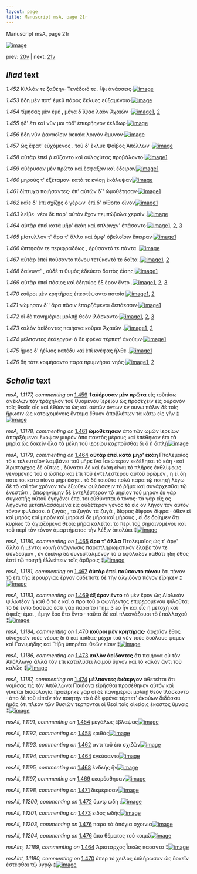 ```yaml
---
layout: page
title: Manuscript msA, page 21r
---
```


Manuscript msA, page 21r

[![image](http://www.homermultitext.org/iipsrv?OBJ=IIP,1.0&FIF=/project/homer/pyramidal/deepzoom/hmt/vaimg/2017a/VA021RN_0022.tif&WID=100&CVT=JPEG)](http://www.homermultitext.org/ict2/?urn=urn:cite2:hmt:vaimg.2017a:VA021RN_0022)

prev:  [20v](../20v/) | next:  [21v](../21v/)

## *Iliad* text

*1.452* <a id="1.452"/> Κίλλάν τε ζαθέην· 						 Τενέδοιό τε . ἶ̈φι 					ἀνάσσεις·[![image](http://www.homermultitext.org/iipsrv?OBJ=IIP,1.0&FIF=/project/homer/pyramidal/deepzoom/hmt/vaimg/2017a/VA021RN_0022.tif&RGN=0.184,0.2074,0.358,0.0361&WID=1000&CVT=JPEG)](http://www.homermultitext.org/ict2/?urn=urn:cite2:hmt:vaimg.2017a:VA021RN_0022@0.184,0.2074,0.358,0.0361)

*1.453* <a id="1.453"/> ἤδη μέν ποτ' ἐμεῦ πάρος ἔκλυες εὐξαμένοιο·[![image](http://www.homermultitext.org/iipsrv?OBJ=IIP,1.0&FIF=/project/homer/pyramidal/deepzoom/hmt/vaimg/2017a/VA021RN_0022.tif&RGN=0.181,0.2239,0.353,0.0391&WID=1000&CVT=JPEG)](http://www.homermultitext.org/ict2/?urn=urn:cite2:hmt:vaimg.2017a:VA021RN_0022@0.181,0.2239,0.353,0.0391)

*1.454* <a id="1.454"/> τίμησας μὲν ἐμέ , μέγα δ ἴ̈ψαο λαὸν Ἀχαιῶν ·[![image](http://www.homermultitext.org/iipsrv?OBJ=IIP,1.0&FIF=/project/homer/pyramidal/deepzoom/hmt/vaimg/2017a/VA021RN_0022.tif&RGN=0.18,0.2449,0.351,0.0353&WID=1000&CVT=JPEG)](http://www.homermultitext.org/ict2/?urn=urn:cite2:hmt:vaimg.2017a:VA021RN_0022@0.18,0.2449,0.351,0.0353)[1](#msAim_1.1188), [2](#msAil_1.1191)

*1.455* <a id="1.455"/> ἠδ' ἔτι καὶ νῦν μοι τόδ' ἐπικρήηνον ἐέλδωρ·[![image](http://www.homermultitext.org/iipsrv?OBJ=IIP,1.0&FIF=/project/homer/pyramidal/deepzoom/hmt/vaimg/2017a/VA021RN_0022.tif&RGN=0.182,0.2622,0.351,0.0353&WID=1000&CVT=JPEG)](http://www.homermultitext.org/ict2/?urn=urn:cite2:hmt:vaimg.2017a:VA021RN_0022@0.182,0.2622,0.351,0.0353)

*1.456* <a id="1.456"/> ἤδη νῦν Δαναοῖσιν 					ἀεικέα λοιγὸν ἄμυνον·[![image](http://www.homermultitext.org/iipsrv?OBJ=IIP,1.0&FIF=/project/homer/pyramidal/deepzoom/hmt/vaimg/2017a/VA021RN_0022.tif&RGN=0.182,0.281,0.334,0.0353&WID=1000&CVT=JPEG)](http://www.homermultitext.org/ict2/?urn=urn:cite2:hmt:vaimg.2017a:VA021RN_0022@0.182,0.281,0.334,0.0353)

*1.457* <a id="1.457"/> ὡς ἔφατ' εὐχόμενος . τοῦ δ' ἔκλυε Φοῖβος Ἀπόλλων ·[![image](http://www.homermultitext.org/iipsrv?OBJ=IIP,1.0&FIF=/project/homer/pyramidal/deepzoom/hmt/vaimg/2017a/VA021RN_0022.tif&RGN=0.177,0.3005,0.389,0.0353&WID=1000&CVT=JPEG)](http://www.homermultitext.org/ict2/?urn=urn:cite2:hmt:vaimg.2017a:VA021RN_0022@0.177,0.3005,0.389,0.0353)

*1.458* <a id="1.458"/> αὐτὰρ ἐπεί ῥ εὔξαντο καὶ οὐλοχύτας προβάλοντο·[![image](http://www.homermultitext.org/iipsrv?OBJ=IIP,1.0&FIF=/project/homer/pyramidal/deepzoom/hmt/vaimg/2017a/VA021RN_0022.tif&RGN=0.176,0.3223,0.379,0.0316&WID=1000&CVT=JPEG)](http://www.homermultitext.org/ict2/?urn=urn:cite2:hmt:vaimg.2017a:VA021RN_0022@0.176,0.3223,0.379,0.0316)[1](#msAil_1.1192)

*1.459* <a id="1.459"/> αὐέρυσαν μὲν πρῶτα καὶ ἔσφαξαν καὶ ἔδειραν[![image](http://www.homermultitext.org/iipsrv?OBJ=IIP,1.0&FIF=/project/homer/pyramidal/deepzoom/hmt/vaimg/2017a/VA021RN_0022.tif&RGN=0.175,0.3411,0.379,0.0353&WID=1000&CVT=JPEG)](http://www.homermultitext.org/ict2/?urn=urn:cite2:hmt:vaimg.2017a:VA021RN_0022@0.175,0.3411,0.379,0.0353)[1](#msA_1.1177)

*1.460* <a id="1.460"/> μηρούς τ' ἐξέταμον· κατά τε κνίσῃ ἐκάλυψαν[![image](http://www.homermultitext.org/iipsrv?OBJ=IIP,1.0&FIF=/project/homer/pyramidal/deepzoom/hmt/vaimg/2017a/VA021RN_0022.tif&RGN=0.178,0.3606,0.344,0.0331&WID=1000&CVT=JPEG)](http://www.homermultitext.org/ict2/?urn=urn:cite2:hmt:vaimg.2017a:VA021RN_0022@0.178,0.3606,0.344,0.0331)

*1.461* <a id="1.461"/> δίπτυχα ποιήσαντες· ἐπ' αὐτῶν δ`' ὠμοθέτησαν·[![image](http://www.homermultitext.org/iipsrv?OBJ=IIP,1.0&FIF=/project/homer/pyramidal/deepzoom/hmt/vaimg/2017a/VA021RN_0022.tif&RGN=0.17,0.3779,0.353,0.0316&WID=1000&CVT=JPEG)](http://www.homermultitext.org/ict2/?urn=urn:cite2:hmt:vaimg.2017a:VA021RN_0022@0.17,0.3779,0.353,0.0316)[1](#msA_1.1178)

*1.462* <a id="1.462"/> καῖε δ' ἐπὶ σχίζῃς ὁ γέρων· ἐπὶ δ' αἴθοπα οἶνον[![image](http://www.homermultitext.org/iipsrv?OBJ=IIP,1.0&FIF=/project/homer/pyramidal/deepzoom/hmt/vaimg/2017a/VA021RN_0022.tif&RGN=0.176,0.3989,0.367,0.0316&WID=1000&CVT=JPEG)](http://www.homermultitext.org/ict2/?urn=urn:cite2:hmt:vaimg.2017a:VA021RN_0022@0.176,0.3989,0.367,0.0316)[1](#msAil_1.1193)

*1.463* <a id="1.463"/> λεῖβε· νέοι δὲ παρ' αὐτὸν ἔχον πεμπώβολα χερσίν .[![image](http://www.homermultitext.org/iipsrv?OBJ=IIP,1.0&FIF=/project/homer/pyramidal/deepzoom/hmt/vaimg/2017a/VA021RN_0022.tif&RGN=0.17,0.4162,0.383,0.0346&WID=1000&CVT=JPEG)](http://www.homermultitext.org/ict2/?urn=urn:cite2:hmt:vaimg.2017a:VA021RN_0022@0.17,0.4162,0.383,0.0346)

*1.464* <a id="1.464"/> αὐτὰρ ἐπεὶ κατὰ μῆρ' ἐκάη καὶ σπλάγχν' ἐπάσαντο·[![image](http://www.homermultitext.org/iipsrv?OBJ=IIP,1.0&FIF=/project/homer/pyramidal/deepzoom/hmt/vaimg/2017a/VA021RN_0022.tif&RGN=0.174,0.4343,0.378,0.0346&WID=1000&CVT=JPEG)](http://www.homermultitext.org/ict2/?urn=urn:cite2:hmt:vaimg.2017a:VA021RN_0022@0.174,0.4343,0.378,0.0346)[1](#msA_1.1179), [2](#msAil_1.1194), [3](#msAim_1.1189)

*1.465* <a id="1.465"/> μίστυλλον τ' ἄρα τ' ἄλλα καὶ ἀμφ' ὀβελοῖσιν ἔπειραν·[![image](http://www.homermultitext.org/iipsrv?OBJ=IIP,1.0&FIF=/project/homer/pyramidal/deepzoom/hmt/vaimg/2017a/VA021RN_0022.tif&RGN=0.176,0.4553,0.378,0.0346&WID=1000&CVT=JPEG)](http://www.homermultitext.org/ict2/?urn=urn:cite2:hmt:vaimg.2017a:VA021RN_0022@0.176,0.4553,0.378,0.0346)[1](#msA_1.1180)

*1.466* <a id="1.466"/> ὤπτησάν τε περιφραδέως , ἐρύσαντό τε πάντα .[![image](http://www.homermultitext.org/iipsrv?OBJ=IIP,1.0&FIF=/project/homer/pyramidal/deepzoom/hmt/vaimg/2017a/VA021RN_0022.tif&RGN=0.172,0.4741,0.372,0.0316&WID=1000&CVT=JPEG)](http://www.homermultitext.org/ict2/?urn=urn:cite2:hmt:vaimg.2017a:VA021RN_0022@0.172,0.4741,0.372,0.0316)

*1.467* <a id="1.467"/> αὐτὰρ ἐπεὶ παύσαντο πόνου τετύκοντό τε δαῖτα .[![image](http://www.homermultitext.org/iipsrv?OBJ=IIP,1.0&FIF=/project/homer/pyramidal/deepzoom/hmt/vaimg/2017a/VA021RN_0022.tif&RGN=0.173,0.4929,0.372,0.0316&WID=1000&CVT=JPEG)](http://www.homermultitext.org/ict2/?urn=urn:cite2:hmt:vaimg.2017a:VA021RN_0022@0.173,0.4929,0.372,0.0316)[1](#msA_1.1181), [2](#msA_1.1182)

*1.468* <a id="1.468"/> δαίνυντ' , οὐδέ τι θυμὸς ἐδεύετο δαιτὸς ἐΐσης·[![image](http://www.homermultitext.org/iipsrv?OBJ=IIP,1.0&FIF=/project/homer/pyramidal/deepzoom/hmt/vaimg/2017a/VA021RN_0022.tif&RGN=0.173,0.5131,0.372,0.0316&WID=1000&CVT=JPEG)](http://www.homermultitext.org/ict2/?urn=urn:cite2:hmt:vaimg.2017a:VA021RN_0022@0.173,0.5131,0.372,0.0316)[1](#msAil_1.1195)

*1.469* <a id="1.469"/> αὐτὰρ ἐπεὶ πόσιος καὶ ἐδητύος ἐξ ἔρον ἕντο .[![image](http://www.homermultitext.org/iipsrv?OBJ=IIP,1.0&FIF=/project/homer/pyramidal/deepzoom/hmt/vaimg/2017a/VA021RN_0022.tif&RGN=0.172,0.5304,0.347,0.0338&WID=1000&CVT=JPEG)](http://www.homermultitext.org/ict2/?urn=urn:cite2:hmt:vaimg.2017a:VA021RN_0022@0.172,0.5304,0.347,0.0338)[1](#msAil_1.1196), [2](#msA_1.1183), [3](#msAil_1.1197)

*1.470* <a id="1.470"/> κοῦροι μὲν κρητῆρας ἐπεστέψαντο ποτοῖο·[![image](http://www.homermultitext.org/iipsrv?OBJ=IIP,1.0&FIF=/project/homer/pyramidal/deepzoom/hmt/vaimg/2017a/VA021RN_0022.tif&RGN=0.172,0.55,0.361,0.0308&WID=1000&CVT=JPEG)](http://www.homermultitext.org/ict2/?urn=urn:cite2:hmt:vaimg.2017a:VA021RN_0022@0.172,0.55,0.361,0.0308)[1](#msAint_1.1190), [2](#msA_1.1184)

*1.471* <a id="1.471"/> νώμησαν δ`' ἄρα πᾶσιν ἐπαρξάμενοι δεπάεσσιν·[![image](http://www.homermultitext.org/iipsrv?OBJ=IIP,1.0&FIF=/project/homer/pyramidal/deepzoom/hmt/vaimg/2017a/VA021RN_0022.tif&RGN=0.172,0.5695,0.38,0.0308&WID=1000&CVT=JPEG)](http://www.homermultitext.org/ict2/?urn=urn:cite2:hmt:vaimg.2017a:VA021RN_0022@0.172,0.5695,0.38,0.0308)[1](#msAil_1.1198)

*1.472* <a id="1.472"/> οἱ δὲ πανημέριοι μολπῇ θεὸν ἱ̈λάσκοντο·[![image](http://www.homermultitext.org/iipsrv?OBJ=IIP,1.0&FIF=/project/homer/pyramidal/deepzoom/hmt/vaimg/2017a/VA021RN_0022.tif&RGN=0.17,0.589,0.343,0.0308&WID=1000&CVT=JPEG)](http://www.homermultitext.org/ict2/?urn=urn:cite2:hmt:vaimg.2017a:VA021RN_0022@0.17,0.589,0.343,0.0308)[1](#msA_1.1185), [2](#msAil_1.1200), [3](#msAil_1.1199)

*1.473* <a id="1.473"/> καλὸν ἀείδοντες παιήονα κοῦροι Ἀχαιῶν .[![image](http://www.homermultitext.org/iipsrv?OBJ=IIP,1.0&FIF=/project/homer/pyramidal/deepzoom/hmt/vaimg/2017a/VA021RN_0022.tif&RGN=0.172,0.6063,0.332,0.0308&WID=1000&CVT=JPEG)](http://www.homermultitext.org/ict2/?urn=urn:cite2:hmt:vaimg.2017a:VA021RN_0022@0.172,0.6063,0.332,0.0308)[1](#msA_1.1186), [2](#msAil_1.1201)

*1.474* <a id="1.474"/> μέλποντες ἑκάεργον· ὁ δὲ φρένα τέρπετ' ἀκούων·[![image](http://www.homermultitext.org/iipsrv?OBJ=IIP,1.0&FIF=/project/homer/pyramidal/deepzoom/hmt/vaimg/2017a/VA021RN_0022.tif&RGN=0.172,0.6258,0.384,0.0308&WID=1000&CVT=JPEG)](http://www.homermultitext.org/ict2/?urn=urn:cite2:hmt:vaimg.2017a:VA021RN_0022@0.172,0.6258,0.384,0.0308)[1](#msA_1.1187)

*1.475* <a id="1.475"/> ἦμος δ' ἠέλιος κατέδυ καὶ ἐπὶ κνέφας ἦλθε .[![image](http://www.homermultitext.org/iipsrv?OBJ=IIP,1.0&FIF=/project/homer/pyramidal/deepzoom/hmt/vaimg/2017a/VA021RN_0022.tif&RGN=0.173,0.6454,0.359,0.0308&WID=1000&CVT=JPEG)](http://www.homermultitext.org/ict2/?urn=urn:cite2:hmt:vaimg.2017a:VA021RN_0022@0.173,0.6454,0.359,0.0308)[1](#msAil_1.1202)

*1.476* <a id="1.476"/> δὴ τότε κοιμήσαντο παρα πρυμνήσια νηός·[![image](http://www.homermultitext.org/iipsrv?OBJ=IIP,1.0&FIF=/project/homer/pyramidal/deepzoom/hmt/vaimg/2017a/VA021RN_0022.tif&RGN=0.169,0.6634,0.359,0.0308&WID=1000&CVT=JPEG)](http://www.homermultitext.org/ict2/?urn=urn:cite2:hmt:vaimg.2017a:VA021RN_0022@0.169,0.6634,0.359,0.0308)[1](#msAil_1.1203), [2](#msAil_1.1204)

## *Scholia* text

*msA, 1.1177, commenting on* [1.459](#1.459)  <a id="msA_1.1177"/> **‡αὐέρυσαν μὲν πρῶτα** εἰς τοῦπίσω ἀνέκλων τὸν τράχηλον τοῦ θυομένου ϊερείου ὡς προσέχειν εἰς οὐρανὸν τοῖς θεοῖς οἷς καὶ ἐθύοντο ὡς καὶ αὐτῶν όντων ἐν ουνω πάλιν δὲ τοῖς ἥρωσιν ὡς κατοιχομένοις ἔντομα ἔθυον ἀποβλέπων τὰ κάτω εἰς γῆν ⁑[![image](http://www.homermultitext.org/iipsrv?OBJ=IIP,1.0&FIF=/project/homer/pyramidal/deepzoom/hmt/vaimg/2017a/VA021RN_0022.tif&RGN=0.18901990,0.09903181,0.58253500,0.04011065&WID=1000&CVT=JPEG)](http://www.homermultitext.org/ict2/?urn=urn:cite2:hmt:vaimg.2017a:VA021RN_0022@0.18901990,0.09903181,0.58253500,0.04011065)

*msA, 1.1178, commenting on* [1.461](#1.461)  <a id="msA_1.1178"/> **ὠμοθέτησαν** ἀπο τῶν ωμῶν ἱερείων ἀπαρξάμενοι ἔκοψαν μικρὸν ἀπο παντὸς μέρους καὶ ἐπέθηκαν ἐπι τὰ μηρία ὡς δοκεῖν ὅλα τὰ μέλη τοῦ ιερείου καρποῦσθαι δι ὃ ἡ διπλῇ[![image](http://www.homermultitext.org/iipsrv?OBJ=IIP,1.0&FIF=/project/homer/pyramidal/deepzoom/hmt/vaimg/2017a/VA021RN_0022.tif&RGN=0.19565217,0.12780083,0.57369197,0.03181189&WID=1000&CVT=JPEG)](http://www.homermultitext.org/ict2/?urn=urn:cite2:hmt:vaimg.2017a:VA021RN_0022@0.19565217,0.12780083,0.57369197,0.03181189)

*msA, 1.1179, commenting on* [1.464](#1.464)  <a id="msA_1.1179"/> **αὐτὰρ ἐπεὶ κατὰ μηρ' ἐκάη** Πτολεμαῖος τὸ ε τελευταῖον λαμβάνει τοῦ μῆρε ἵνα Ϊακώτερον εκδέξηται τὸ κάη · καὶ Ἀρισταρχος δὲ οὕτως , δύναται δὲ καὶ ἐκάη εἶναι τὸ πλῆρες ἐκθλίψεως γενομενης τοῦ α ὥσπερ καὶ ἐπι τοῦ ἐντελεστέρου αὐτοῦ ὁρῶμεν , η εἰ δη ποτέ τοι κατα πίονα μηρι ἐκηα . τὸ δὲ τοιοῦτο πολὺ παρα τῷ ποιητῇ λέγω δὲ τὸ καὶ τὸν χρόνον τὸν ἔξωθεν φυλάσσειν τὸ ῥῆμα καὶ συνάρχεσθαι τῷ ἐνεστῶτι , ἀπεφηνάμην δὲ ἐντελέστερον τὸ μηρίον τοῦ μηρον ἐκ γὰρ συγκοπῆς αὐτοῦ ἐγεγόνει ἐπεί τοι εὐθύνεται ὁ τόνος· τὰ γὰρ εἰς ος λήγοντα μεταπλασσόμενα εἰς οὐδέτερον γενος τὸ εἰς ον λῆγον τὸν αὐτὸν τόνον φυλάσσει ὁ ζυγός , τὸ ζυγόν τὰ ζυγά , δίφρος δίφρον δίφρα · ὅθεν εἰ καὶ μηρός καὶ μηρὸν καὶ μηρά εἰ δε μῆρα καὶ μήρους , εἰ δε δοίημεν ὅτι κυρίως τὰ ἁγιαζόμενα θεοῖς μῆρα καλεῖται τὸ περι τοῦ σημαινομένου καὶ τοῦ περὶ τὸν τόνον ἁμαρτήματος τὴν λέξιν ἀπολύει ⁑[![image](http://www.homermultitext.org/iipsrv?OBJ=IIP,1.0&FIF=/project/homer/pyramidal/deepzoom/hmt/vaimg/2017a/VA021RN_0022.tif&RGN=0.56190125,0.44785615,0.21960206,0.22655602&WID=1000&CVT=JPEG)](http://www.homermultitext.org/ict2/?urn=urn:cite2:hmt:vaimg.2017a:VA021RN_0022@0.56190125,0.44785615,0.21960206,0.22655602)

*msA, 1.1180, commenting on* [1.465](#1.465)  <a id="msA_1.1180"/> **ἄρα τ' άλλα** Πτολεμαῖος ὡς τ' άργ' ἄλλα ἡ μέντοι κοινὴ ἀνάγνωσις παραπληρωματικὸν ἔλαβε τὸν τε σύνδεσμον , ἐν ἐκείνῳ δὲ συνεσταλμένον τὸ α ἐφύλαξεν καθότι ήδη ἔθος ἐστὶ τῷ ποιητῇ ἐλλείπειν τοῖς ἄρθροις ⁑[![image](http://www.homermultitext.org/iipsrv?OBJ=IIP,1.0&FIF=/project/homer/pyramidal/deepzoom/hmt/vaimg/2017a/VA021RN_0022.tif&RGN=0.16064849,0.66168741,0.61717023,0.05836791&WID=1000&CVT=JPEG)](http://www.homermultitext.org/ict2/?urn=urn:cite2:hmt:vaimg.2017a:VA021RN_0022@0.16064849,0.66168741,0.61717023,0.05836791)

*msA, 1.1181, commenting on* [1.467](#1.467)  <a id="msA_1.1181"/> **ἀὐτὰρ ἐπεὶ παύσαντο πόνου** ὅτι πόνον τὸ επι τῆς ἱερουργιας ἔργον οὐδέποτε δὲ τὴν ἀλγιδόνα πόνον εἴρηκεν ⁑[![image](http://www.homermultitext.org/iipsrv?OBJ=IIP,1.0&FIF=/project/homer/pyramidal/deepzoom/hmt/vaimg/2017a/VA021RN_0022.tif&RGN=0.15696389,0.70816044,0.61790715,0.02600277&WID=1000&CVT=JPEG)](http://www.homermultitext.org/ict2/?urn=urn:cite2:hmt:vaimg.2017a:VA021RN_0022@0.15696389,0.70816044,0.61790715,0.02600277)

*msA, 1.1183, commenting on* [1.469](#1.469)  <a id="msA_1.1183"/> **ἐξ έρον ἕντο** τὸ μὲν ἔρον ὡς Αἰολικὸν ψιλωτέον ἠ καθ ὃ τὸ ε καὶ α προ τοῦ ρ φωνήεντος επιφερομένου ψιλοῦται τὸ δὲ ἕντο δασεώς ἔστι γὰρ παρα τὸ ἵ¨ημι β ao ἧν και εἷς ἡ μετοχή καὶ ἀφεῖς· έμαι , έμην ἕσο ἕτο ἕντο · ταῦτα δὲ καὶ πλεονάζουσι τὸ ϊ πολλαχοῦ ⁑[![image](http://www.homermultitext.org/iipsrv?OBJ=IIP,1.0&FIF=/project/homer/pyramidal/deepzoom/hmt/vaimg/2017a/VA021RN_0022.tif&RGN=0.14738394,0.73914246,0.63522476,0.03734440&WID=1000&CVT=JPEG)](http://www.homermultitext.org/ict2/?urn=urn:cite2:hmt:vaimg.2017a:VA021RN_0022@0.14738394,0.73914246,0.63522476,0.03734440)

*msA, 1.1184, commenting on* [1.470](#1.470)  <a id="msA_1.1184"/> **κούροι μὲν κρητήρας·** ἀρχαῖον ἔθος οἰνοχοεῖν τοὺς νέους δι ὃ καὶ παίδας μέχρι τοῦ νῦν τοὺς δούλους φαμεν καὶ Γανυμήδης καὶ Ἥβη ὑπηρέται θεῶν εἰσιν ⁑[![image](http://www.homermultitext.org/iipsrv?OBJ=IIP,1.0&FIF=/project/homer/pyramidal/deepzoom/hmt/vaimg/2017a/VA021RN_0022.tif&RGN=0.16285925,0.76237898,0.60611643,0.02600277&WID=1000&CVT=JPEG)](http://www.homermultitext.org/ict2/?urn=urn:cite2:hmt:vaimg.2017a:VA021RN_0022@0.16285925,0.76237898,0.60611643,0.02600277)

*msA, 1.1186, commenting on* [1.473](#1.473)  <a id="msA_1.1186"/> **καλὸν ἀείδοντες** ὅτι παιήονα οὐ τὸν Ἀπόλλωνα ἀλλὰ τὸν επι καταλύσει λοιμοῦ ὕμνον καὶ τὸ καλὸν ἀντι τοῦ καλῶς ⁑[![image](http://www.homermultitext.org/iipsrv?OBJ=IIP,1.0&FIF=/project/homer/pyramidal/deepzoom/hmt/vaimg/2017a/VA021RN_0022.tif&RGN=0.15106853,0.78838174,0.62343405,0.02323651&WID=1000&CVT=JPEG)](http://www.homermultitext.org/ict2/?urn=urn:cite2:hmt:vaimg.2017a:VA021RN_0022@0.15106853,0.78838174,0.62343405,0.02323651)

*msA, 1.1187, commenting on* [1.474](#1.474)  <a id="msA_1.1187"/> **μέλποντες ἑκάεργον** ἀθετεῖται ὅτι νομίσας τις τὸν Ἀπόλλωνα Παιήονα εἰρῆσθαι προσέθηκεν αὐτόν καὶ γίνεται δισσολογία προείρηκε γὰρ οἱ δὲ πανημέριοι μολπῇ θεὸν ϊλάσκοντο · ἀπο δὲ τοῦ εἰπεῖν τὸν ποιητὴν τὸ ὁ δὲ φρένα τέρπετ' ἀκούων διδάσκει ἡμᾶς ὅτι πλέον τῶν θυσιῶν τέρπονται οἱ θεοὶ τοῖς οἰκείοις ἕκαστος ὕμνοις ⁑[![image](http://www.homermultitext.org/iipsrv?OBJ=IIP,1.0&FIF=/project/homer/pyramidal/deepzoom/hmt/vaimg/2017a/VA021RN_0022.tif&RGN=0.14517318,0.79778700,0.63375092,0.04536653&WID=1000&CVT=JPEG)](http://www.homermultitext.org/ict2/?urn=urn:cite2:hmt:vaimg.2017a:VA021RN_0022@0.14517318,0.79778700,0.63375092,0.04536653)

*msAil, 1.1191, commenting on* [1.454](#1.454)  <a id="msAil_1.1191"/> μεγάλως ἔβλαψας[![image](http://www.homermultitext.org/iipsrv?OBJ=IIP,1.0&FIF=/project/homer/pyramidal/deepzoom/hmt/vaimg/2017a/VA021RN_0022.tif&RGN=0.37140752,0.24785615,0.07406043,0.01355463&WID=1000&CVT=JPEG)](http://www.homermultitext.org/ict2/?urn=urn:cite2:hmt:vaimg.2017a:VA021RN_0022@0.37140752,0.24785615,0.07406043,0.01355463)

*msAil, 1.1192, commenting on* [1.458](#1.458)  <a id="msAil_1.1192"/> κριθὰς[![image](http://www.homermultitext.org/iipsrv?OBJ=IIP,1.0&FIF=/project/homer/pyramidal/deepzoom/hmt/vaimg/2017a/VA021RN_0022.tif&RGN=0.42078113,0.32918396,0.03500368,0.01078838&WID=1000&CVT=JPEG)](http://www.homermultitext.org/ict2/?urn=urn:cite2:hmt:vaimg.2017a:VA021RN_0022@0.42078113,0.32918396,0.03500368,0.01078838)

*msAil, 1.1193, commenting on* [1.462](#1.462)  <a id="msAil_1.1193"/> αντι τοῦ ἐπι σχιζῶν[![image](http://www.homermultitext.org/iipsrv?OBJ=IIP,1.0&FIF=/project/homer/pyramidal/deepzoom/hmt/vaimg/2017a/VA021RN_0022.tif&RGN=0.27266028,0.39917012,0.08069270,0.01189488&WID=1000&CVT=JPEG)](http://www.homermultitext.org/ict2/?urn=urn:cite2:hmt:vaimg.2017a:VA021RN_0022@0.27266028,0.39917012,0.08069270,0.01189488)

*msAil, 1.1194, commenting on* [1.464](#1.464)  <a id="msAil_1.1194"/> ἐγεύσαντο[![image](http://www.homermultitext.org/iipsrv?OBJ=IIP,1.0&FIF=/project/homer/pyramidal/deepzoom/hmt/vaimg/2017a/VA021RN_0022.tif&RGN=0.49410464,0.44315353,0.04605748,0.00995851&WID=1000&CVT=JPEG)](http://www.homermultitext.org/ict2/?urn=urn:cite2:hmt:vaimg.2017a:VA021RN_0022@0.49410464,0.44315353,0.04605748,0.00995851)

*msAil, 1.1195, commenting on* [1.468](#1.468)  <a id="msAil_1.1195"/> ἐνδεὴς ἤν[![image](http://www.homermultitext.org/iipsrv?OBJ=IIP,1.0&FIF=/project/homer/pyramidal/deepzoom/hmt/vaimg/2017a/VA021RN_0022.tif&RGN=0.37030214,0.51424620,0.04716286,0.01189488&WID=1000&CVT=JPEG)](http://www.homermultitext.org/ict2/?urn=urn:cite2:hmt:vaimg.2017a:VA021RN_0022@0.37030214,0.51424620,0.04716286,0.01189488)

*msAil, 1.1197, commenting on* [1.469](#1.469)  <a id="msAil_1.1197"/> εκορέσθησαν[![image](http://www.homermultitext.org/iipsrv?OBJ=IIP,1.0&FIF=/project/homer/pyramidal/deepzoom/hmt/vaimg/2017a/VA021RN_0022.tif&RGN=0.45136330,0.53941909,0.05895357,0.01023513&WID=1000&CVT=JPEG)](http://www.homermultitext.org/ict2/?urn=urn:cite2:hmt:vaimg.2017a:VA021RN_0022@0.45136330,0.53941909,0.05895357,0.01023513)

*msAil, 1.1198, commenting on* [1.471](#1.471)  <a id="msAil_1.1198"/> διεμέρισαν[![image](http://www.homermultitext.org/iipsrv?OBJ=IIP,1.0&FIF=/project/homer/pyramidal/deepzoom/hmt/vaimg/2017a/VA021RN_0022.tif&RGN=0.20965365,0.57067773,0.04789978,0.00995851&WID=1000&CVT=JPEG)](http://www.homermultitext.org/ict2/?urn=urn:cite2:hmt:vaimg.2017a:VA021RN_0022@0.20965365,0.57067773,0.04789978,0.00995851)

*msAil, 1.1200, commenting on* [1.472](#1.472)  <a id="msAil_1.1200"/> ὕμνῳ ωδη :[![image](http://www.homermultitext.org/iipsrv?OBJ=IIP,1.0&FIF=/project/homer/pyramidal/deepzoom/hmt/vaimg/2017a/VA021RN_0022.tif&RGN=0.32350774,0.59114799,0.05637436,0.01078838&WID=1000&CVT=JPEG)](http://www.homermultitext.org/ict2/?urn=urn:cite2:hmt:vaimg.2017a:VA021RN_0022@0.32350774,0.59114799,0.05637436,0.01078838)

*msAil, 1.1201, commenting on* [1.473](#1.473)  <a id="msAil_1.1201"/> ειδος ωδῆς[![image](http://www.homermultitext.org/iipsrv?OBJ=IIP,1.0&FIF=/project/homer/pyramidal/deepzoom/hmt/vaimg/2017a/VA021RN_0022.tif&RGN=0.31392778,0.61134163,0.04789978,0.01078838&WID=1000&CVT=JPEG)](http://www.homermultitext.org/ict2/?urn=urn:cite2:hmt:vaimg.2017a:VA021RN_0022@0.31392778,0.61134163,0.04789978,0.01078838)

*msAil, 1.1203, commenting on* [1.476](#1.476)  <a id="msAil_1.1203"/> παρα τὰ ἀπόγια σχοινια[![image](http://www.homermultitext.org/iipsrv?OBJ=IIP,1.0&FIF=/project/homer/pyramidal/deepzoom/hmt/vaimg/2017a/VA021RN_0022.tif&RGN=0.22439204,0.68243430,0.11238025,0.01300138&WID=1000&CVT=JPEG)](http://www.homermultitext.org/ict2/?urn=urn:cite2:hmt:vaimg.2017a:VA021RN_0022@0.22439204,0.68243430,0.11238025,0.01300138)

*msAil, 1.1204, commenting on* [1.476](#1.476)  <a id="msAil_1.1204"/> ἀπο θέματος τοῦ κοιμῶ[![image](http://www.homermultitext.org/iipsrv?OBJ=IIP,1.0&FIF=/project/homer/pyramidal/deepzoom/hmt/vaimg/2017a/VA021RN_0022.tif&RGN=0.37767133,0.66749654,0.11495947,0.01244813&WID=1000&CVT=JPEG)](http://www.homermultitext.org/ict2/?urn=urn:cite2:hmt:vaimg.2017a:VA021RN_0022@0.37767133,0.66749654,0.11495947,0.01244813)

*msAim, 1.1189, commenting on* [1.464](#1.464)  <a id="msAim_1.1189"/> Ἀρισταρχος Ϊακῶς πασαντο ⁑[![image](http://www.homermultitext.org/iipsrv?OBJ=IIP,1.0&FIF=/project/homer/pyramidal/deepzoom/hmt/vaimg/2017a/VA021RN_0022.tif&RGN=0.54126750,0.43900415,0.03942520,0.03402490&WID=1000&CVT=JPEG)](http://www.homermultitext.org/ict2/?urn=urn:cite2:hmt:vaimg.2017a:VA021RN_0022@0.54126750,0.43900415,0.03942520,0.03402490)

*msAint, 1.1190, commenting on* [1.470](#1.470)  <a id="msAint_1.1190"/> ὑπερ τὸ χειλος ἐπλήρωσαν ὡς δοκεῖν ἐστέφθαι τῷ ὑγρῷ ⁑[![image](http://www.homermultitext.org/iipsrv?OBJ=IIP,1.0&FIF=/project/homer/pyramidal/deepzoom/hmt/vaimg/2017a/VA021RN_0022.tif&RGN=0.11827561,0.55186722,0.06116433,0.05117566&WID=1000&CVT=JPEG)](http://www.homermultitext.org/ict2/?urn=urn:cite2:hmt:vaimg.2017a:VA021RN_0022@0.11827561,0.55186722,0.06116433,0.05117566)